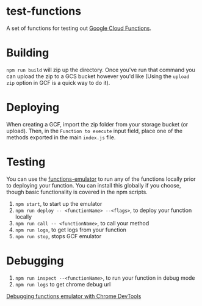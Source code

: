 test-functions
===

A set of functions for testing out [Google Cloud Functions]().

Building
===

`npm run build` will zip up the directory. Once you've run that command you can upload the zip to a GCS bucket however you'd like (Using the `upload zip` option in GCF is a quick way to do it).

Deploying
===

When creating a GCF, import the zip folder from your storage bucket (or upload). Then, in the `Function to execute` input field, place one of the methods exported in the main `index.js` file.

Testing
===

You can use the [functions-emulator](https://github.com/GoogleCloudPlatform/cloud-functions-emulator) to run any of the functions locally prior to deploying your function. You can install this globally if you choose, though basic functionality is covered in the npm scripts.

1) `npm start`, to start up the emulator
2) `npm run deploy -- <functionName> --<flags>`, to deploy your function locally
3) `npm run call -- <functionName>`, to call your method
4) `npm run logs`, to get logs from your function
5) `npm run stop`, stops GCF emulator

Debugging
===

1) `npm run inspect --<functionName>`, to run your function in debug mode
2) `npm run logs` to get chrome debug url

[Debugging functions emulator with Chrome DevTools](https://github.com/GoogleCloudPlatform/cloud-functions-emulator/wiki/Debugging-with-Chrome-DevTools)